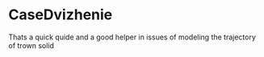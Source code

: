 # CaseDvizhenie
Thats a quick quide and a good helper in issues of modeling the trajectory of trown solid
